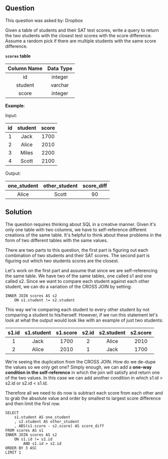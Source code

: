 ## Question
This question was asked by: Dropbox

Given a table of students and their SAT test scores, write a query to return the two students with the closest test scores with the score difference. Assume a random pick if there are multiple students with the same score difference.

**`scores` table**

| Column Name | Data Type |
|:-----------:|:---------:|
|      id     |  integer  |
|   student   |  varchar  |
|    score    |  integer  |

**Example**:

Input:

| id | student | score |
|:--:|:-------:|:-----:|
|  1 |   Jack  |  1700 |
|  2 |  Alice  |  2010 |
|  3 |  Miles  |  2200 |
|  4 |  Scott  |  2100 |

Output:

| one_student | other_student | score_diff |
|:-----------:|:-------------:|:----------:|
|    Alice    |     Scott     |     90     |

## Solution
The question requires thinking about SQL in a creative manner. Given it's only one table with two columns, we have to self-reference different creations of the same table. It's helpful to think about these problems in the form of two different tables with the same values.

There are two parts to this question, the first part is figuring out each combination of two students and their SAT scores. The second part is figuring out which two students scores are the closest.

Let's work on the first part and assume that since we are self-referencing the same table. We have two of the same tables, one called s1 and one called s2. Since we want to compare each student against each other student, we can do a variation of the CROSS JOIN by setting:

```
INNER JOIN scores AS s2
    ON s1.student != s2.student
```

This way we're comparing each student to every other student by not comparing a student to his/herself. However, if we run this statement let's look at what the output would look like with an example of just two students:

| s1.id | s1.student | s1.score | s2.id | s2.student | s2.score |
|:-----:|:----------:|:--------:|:-----:|:----------:|:--------:|
|   1   |    Jack    |   1700   |   2   |    Alice   |   2010   |
|   2   |    Alice   |   2010   |   1   |    Jack    |   1700   |

We're seeing the duplication from the CROSS JOIN. How do we de-dupe the values so we only get one? Simply enough, we can add a **one-way condition in the self-reference** in which the join will satisfy and return one of the two values. In this case we can add another condition in which s1.id > s2.id or s2.id < s1.id.

Therefore all we need to do now is subtract each score from each other and to grab the absolute value and order by smallest to largest score difference and then limit the first row.

```
SELECT
    s1.student AS one_student
    , s2.student AS other_student
    , ABS(s1.score - s2.score) AS score_diff
FROM scores AS s1
INNER JOIN scores AS s2
    ON s1.id != s2.id
        AND s1.id > s2.id
ORDER BY 3 ASC
LIMIT 1
```
